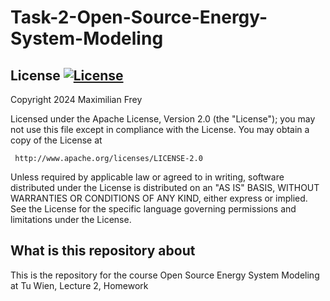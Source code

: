 # Task-2-Open-Source-Energy-System-Modeling
## License [![License](https://img.shields.io/badge/License-Apache%202.0-blue.svg)](https://opensource.org/licenses/Apache-2.0)
Copyright 2024 Maximilian Frey

   Licensed under the Apache License, Version 2.0 (the "License");
   you may not use this file except in compliance with the License.
   You may obtain a copy of the License at

     http://www.apache.org/licenses/LICENSE-2.0

   Unless required by applicable law or agreed to in writing, software
   distributed under the License is distributed on an "AS IS" BASIS,
   WITHOUT WARRANTIES OR CONDITIONS OF ANY KIND, either express or implied.
   See the License for the specific language governing permissions and
   limitations under the License.
## What is this repository about 
This is the repository for the course Open Source Energy System Modeling at Tu Wien, Lecture 2, Homework
